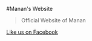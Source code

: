 #Manan's Website

>Official Website of Manan

[Like us on Facebook](http://www.facebook.com/Manan.Ymcaust)
